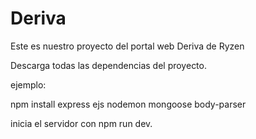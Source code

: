 # Deriva
Este es nuestro proyecto del portal web Deriva de Ryzen



Descarga todas las dependencias del proyecto.



ejemplo:


npm install express ejs nodemon mongoose body-parser

inicia el servidor con npm run dev.
